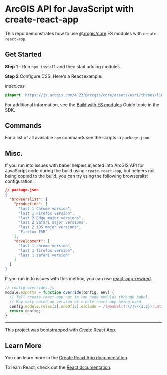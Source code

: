 # ArcGIS API for JavaScript with create-react-app

This repo demonstrates how to use [@arcgis/core](https://www.npmjs.com/package/@arcgis/core) ES modules with `create-react-app`.

## Get Started

**Step 1** - Run `npm install` and then start adding modules.

**Step 2** Configure CSS. Here's a React example:

*index.css*

```css
@import 'https://js.arcgis.com/4.23/@arcgis/core/assets/esri/themes/light/main.css';
```

For additional information, see the [Build with ES modules](https://developers.arcgis.com/javascript/latest/es-modules/) Guide topic in the SDK.

## Commands

For a list of all available `npm` commands see the scripts in `package.json`.

## Misc.

If you run into issues with babel helpers injected into ArcGIS API for JavaScript code during the build using `create-react-app`, but helpers not being copied to the build, you can try using the following browserslist configuration.

```json
// package.json
{
  "browserslist": {
    "production": [
      "last 1 Chrome version",
      "last 1 Firefox version",
      "last 2 Edge major versions",
      "last 2 Safari major versions",
      "last 2 iOS major versions",
      "Firefox ESR"
    ],
    "development": [
      "last 1 chrome version",
      "last 1 firefox version",
      "last 1 safari version"
    ]
  }
}

```

If you run in to issues with this method, you can use [react-app-rewired](https://www.npmjs.com/package/react-app-rewired).

```js
// config-overrides.js
module.exports = function override(config, env) {
  // Tell create-react-app not to run node_modules through babel.
  // May vary based on version of create-react-app being used.
  config.module.rules[2].oneOf[2].exclude = /(@babel(?:\/|\\{1,2})runtime|node_modules)/;
  return config;
}
```

---

This project was bootstrapped with [Create React App](https://github.com/facebook/create-react-app).

## Learn More

You can learn more in the [Create React App documentation](https://facebook.github.io/create-react-app/docs/getting-started).

To learn React, check out the [React documentation](https://reactjs.org/).
